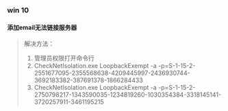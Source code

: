 ### win 10 

#### 添加email无法链接服务器

> 解决方法：
>
> 1. 管理员权限打开命令行
> 2. CheckNetIsolation.exe LoopbackExempt -a -p=S-1-15-2-2551677095-2355568638-4209445997-2436930744-3692183382-387691378-1866284433
> 3. CheckNetIsolation.exe LoopbackExempt -a -p=S-1-15-2-2750798217-1343590035-1234819260-1030354384-3318145141-3720257911-3461195215

